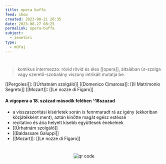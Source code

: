 ```yaml
---
title: opera buffa
feed: show
created: 2023-08-21 20:35
date: 2023-08-27 08:25
permalink: opera-buffa
subject:
  - zenetöri
type:
  - műfaj
---
```

#

> komikus intermezzo: rövid
> rövid és éles [[opera]], általában úr-szolga vagy szerető-szobalány viszony intrikáit mutatja be.

[[Pergolesi]]: [[Úrhatnám szolgáló]]
[[Domenico Cimarosa]]: [[Il Matrimonio Segreto]]
[[Mozart]]: [[Le nozze di Figaro]]

#### A vígopera a 18. század második felében ^18szazad
- a visszaszorítási kísérletek során is fennmaradt rá az igény (ekkoriban közjátékként ment), aztán kinőtte magát egész estéssé
- recitativo és ária helyett kisebb együttesek énekelnek
- [[Úrhatnám szolgáló]]
- [[Baldassare Galuppi]]
- [[Mozart]]: [[Le nozze di Figaro]]



#
<p style="text-align: center;"><img src="https://chart.googleapis.com/chart?cht=qr&chl=https://notes.andrasdenes.com/opera-buffa&chs=180x180&choe=UTF-8&chld=L|2" alt="qr code"></p>

